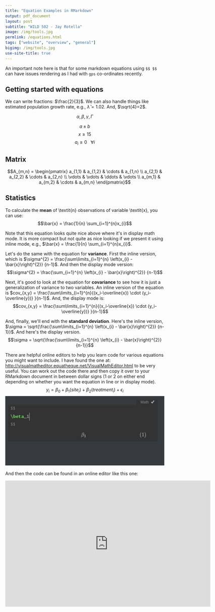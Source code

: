 ```yaml
---
title: "Equation Examples in RMarkdown"
output: pdf_document
layout: post
subtitle: "WILD 502 - Jay Rotella"
image: /img/tools.jpg
permlink: /equations.html
tags: ["website", "overview", "general"]
bigimg: /img/tools.jpg
use-site-title: true
---
```


An important note here is that for some markdown equations using `$$ $$` can have issues rendering as I had with `gps` co-ordinates recently.

## Getting started with equations

We can write fractions: $\frac{2}{3}$. We can also handle things like estimated population growth rate, e.g., $\hat{\lambda}=1.02$. And, $\sqrt{4}=2$.

$$\alpha, \beta,  \gamma, \Gamma$$

$$a \pm b$$
$$x \ge 15$$
$$a_i \ge 0~~~\forall i$$

## Matrix

$$A_{m,n} =
 \begin{pmatrix}
  a_{1,1} & a_{1,2} & \cdots & a_{1,n} \\
  a_{2,1} & a_{2,2} & \cdots & a_{2,n} \\
  \vdots  & \vdots  & \ddots & \vdots  \\
  a_{m,1} & a_{m,2} & \cdots & a_{m,n}
 \end{pmatrix}$$

## Statistics

To calculate the **mean** of \textit{n} observations of variable \textit{x}, you can use: $$\bar{x} = \frac{1}{n} \sum_{i=1}^{n}x_{i}$$

Note that this equation looks quite nice above where it's in display math mode. It is more compact but not quite as nice looking if we present it using inline mode, e.g., $\bar{x} = \frac{1}{n} \sum_{i=1}^{n}x_{i}$.

Let's do the same with the equation for **variance**. First the inline version, which is 
$\sigma^{2} = \frac{\sum\limits_{i=1}^{n} \left(x_{i} - \bar{x}\right)^{2}} {n-1}$. And then the display mode version: 
$$\sigma^{2} = \frac{\sum_{i=1}^{n} 
  \left(x_{i} - \bar{x}\right)^{2}}
  {n-1}$$

Next, it's good to look at the equation for **covariance** to see how it is just a generalization of variance to two variables. An inline version of the equation is $cov_{x,y} = \frac{\sum\limits_{i=1}^{n}{(x_i-\overline{x}) \cdot (y_i-\overline{y})} }{n-1}$. And, the display mode is: $$cov_{x,y} = \frac{\sum\limits_{i=1}^{n}{(x_i-\overline{x}) \cdot (y_i-\overline{y})} }{n-1}$$

And, finally, we'll end with the **standard deviation**. Here's the inline version, $\sigma = \sqrt{\frac{\sum\limits_{i=1}^{n} \left(x_{i} - \bar{x}\right)^{2}} {n-1}}$. And here's the display version.
$$\sigma = \sqrt{\frac{\sum\limits_{i=1}^{n} \left(x_{i} - \bar{x}\right)^{2}} {n-1}}$$

There are helpful online editors to help you learn code for various equations you might want to include. I have found the one at: http://visualmatheditor.equatheque.net/VisualMathEditor.html to be very useful. You can work out the code there and then copy it over to your RMarkdown document in between dollar signs (1 or 2 on either end depending on whether you want the equation in line or in display mode).
$$
y_i = \beta_0 + \beta_1(site_i) + \beta_2(treatment_i) + \epsilon_i
$$
![1563841120280](../img/equation-writing-typora.png)

And then the code can be found in an online editor like this one:

<iframe width="650" height="400" scrolling="yes" frameborder="no"  src="http://visualmatheditor.equatheque.net/VisualMathEditor.html"> </iframe>